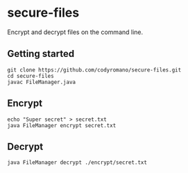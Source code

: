 # secure-files

Encrypt and decrypt files on the command line.

## Getting started
```
git clone https://github.com/codyromano/secure-files.git
cd secure-files
javac FileManager.java
```
## Encrypt
```
echo "Super secret" > secret.txt
java FileManager encrypt secret.txt
```
## Decrypt
```
java FileManager decrypt ./encrypt/secret.txt
